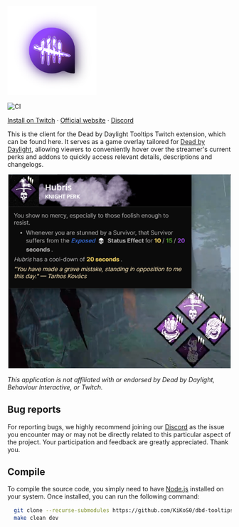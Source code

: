 <img src="./docs/logo.png" width="200" alt="dbdtwitch logo">

![CI](https://github.com/KiKoS0/dbd-tooltips/actions/workflows/ci.yml/badge.svg)

<a href="https://dashboard.twitch.tv/extensions/0ixgrf6sebd7d7sesoo762sq9rie81">Install on Twitch</a>
·
<a href="https://dbdtwitch.com">Official website</a>
·
<a href="https://discord.gg/b8R7P3fK">Discord</a>

This is the client for the Dead by Daylight Tooltips Twitch extension, which can be found here. It serves as a game overlay tailored for [Dead by Daylight](https://store.steampowered.com/app/381210/Dead_by_Daylight/), allowing viewers to conveniently hover over the streamer's current perks and addons to quickly access relevant details, descriptions and changelogs.

<p align="center">
<img src="./docs/preview.png" width="500" alt="extension preview">
</p>

_This application is not affiliated with or endorsed by Dead by Daylight, Behaviour Interactive, or Twitch._

## Bug reports

For reporting bugs, we highly recommend joining our [Discord](https://discord.gg/QTmFrs9C) as the issue you encounter may or may not be directly related to this particular aspect of the project. Your participation and feedback are greatly appreciated. Thank you.

## Compile

To compile the source code, you simply need to have [Node.js](https://nodejs.org/en/download) installed on your system. Once installed, you can run the following command:

```bash
  git clone --recurse-submodules https://github.com/KiKoS0/dbd-tooltips.git && cd dbd-tooltips
  make clean dev
```
